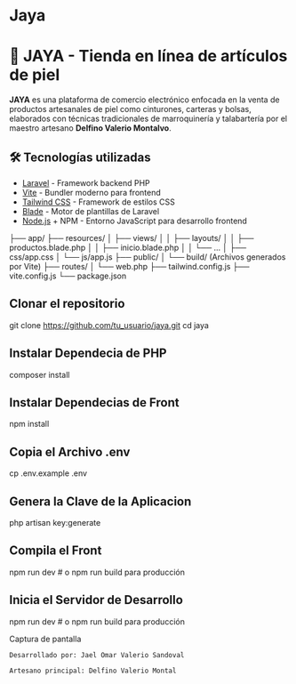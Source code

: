 # Jaya

# 🐂 JAYA - Tienda en línea de artículos de piel

**JAYA** es una plataforma de comercio electrónico enfocada en la venta de productos artesanales de piel como cinturones, carteras y bolsas, elaborados con técnicas tradicionales de marroquinería y talabartería por el maestro artesano **Delfino Valerio Montalvo**.

## 🛠️ Tecnologías utilizadas

- [Laravel](https://laravel.com/) - Framework backend PHP
- [Vite](https://vitejs.dev/) - Bundler moderno para frontend
- [Tailwind CSS](https://tailwindcss.com/) - Framework de estilos CSS
- [Blade](https://laravel.com/docs/blade) - Motor de plantillas de Laravel
- [Node.js](https://nodejs.org/) + NPM - Entorno JavaScript para desarrollo frontend



├── app/
├── resources/
│   ├── views/
│   │   ├── layouts/
│   │   ├── productos.blade.php
│   │   ├── inicio.blade.php
│   │   └── ...
│   ├── css/app.css
│   └── js/app.js
├── public/
│   └── build/ (Archivos generados por Vite)
├── routes/
│   └── web.php
├── tailwind.config.js
├── vite.config.js
└── package.json

## Clonar el repositorio

git clone https://github.com/tu_usuario/jaya.git
cd jaya

## Instalar Dependecia de PHP
composer install

## Instalar Dependecias de Front
npm install

## Copia el Archivo .env
cp .env.example .env

## Genera la Clave de la Aplicacion
php artisan key:generate

## Compila el Front
npm run dev # o npm run build para producción

## Inicia el Servidor de Desarrollo
npm run dev # o npm run build para producción


Captura de pantalla

    Desarrollado por: Jael Omar Valerio Sandoval

    Artesano principal: Delfino Valerio Montal
